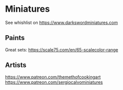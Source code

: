 # Miniatures

See whishlist on https://www.darkswordminiatures.com

## Paints

Great sets: https://scale75.com/en/65-scalecolor-range

## Artists

https://www.patreon.com/themethofcookingart
https://www.patreon.com/sergiocalvominiatures

